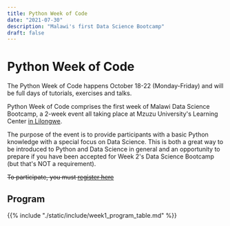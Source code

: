 ```yaml
---
title: Python Week of Code
date: "2021-07-30"
description: "Malawi's first Data Science Bootcamp"
draft: false
---
```


# Python Week of Code

The Python Week of Code happens October 18-22 (Monday-Friday) and will be full days of tutorials, exercises and talks.

Python Week of Code comprises the first week of Malawi Data Science Bootcamp, a 2-week event all taking place at
Mzuzu University's Learning Center [in Lilongwe](/venue/).

The purpose of the event is to provide participants with a basic Python knowledge with a special focus on Data Science.
This is both a great way to be introduced to Python and Data Science in general and an opportunity to prepare if you
have been accepted for Week 2's Data Science Bootcamp (but that's NOT a requirement).

~~To participate, you must [register here](/registration/)~~

## Program

{{% include "./static/include/week1_program_table.md" %}}
